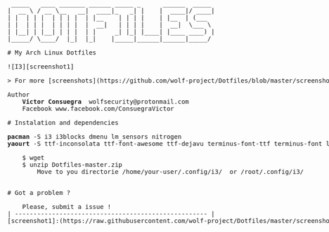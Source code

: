 <pre id="taag_font_DeltaCorpsPriest1" style="float:left;" class="fig-ansi" contenteditable="true">
 _____   ____ _______ ______ _____ _      ______  _____ 
|  __ \ / __ \__   __|  ____|_   _| |    |  ____|/ ____|
| |  | | |  | | | |  | |__    | | | |    | |__  | (___  
| |  | | |  | | | |  |  __|   | | | |    |  __|  \___ \ 
| |__| | |__| | | |  | |     _| |_| |____| |____ ____) |
|_____/ \____/  |_|  |_|    |_____|______|______|_____/ 

# My Arch Linux Dotfiles

![I3][screenshot1]

> For more [screenshots](https://github.com/wolf-project/Dotfiles/blob/master/screenshots)

Author
	<strong>Victor Consuegra</strong>  wolfsecurity@protonmail.com
   	Facebook www.facebook.com/ConsuegraVictor

# Instalation and dependencies

<strong>pacman</strong> -S i3 i3blocks dmenu lm_sensors nitrogen
<strong>yaourt</strong> -S ttf-inconsolata ttf-font-awesome ttf-dejavu terminus-font-ttf terminus-font lemonbar-git i3-gaps-git
	
	$ wget <https://github.com/wolf-project/Dotfiles.git>
	$ unzip Dotfiles-master.zip
		Move to you directorie /home/your-user/.config/i3/  or /root/.config/i3/


# Got a problem ? 

	Please, submit a issue !
| ---------------------------------------------------- |
[screenshot1]:(https://raw.githubusercontent.com/wolf-project/Dotfiles/master/screenshots/screenshootrefresh.png)
